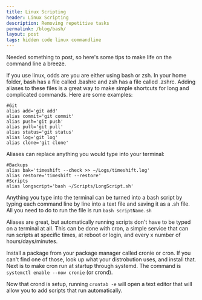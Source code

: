 ```yaml
---
title: Linux Scripting
header: Linux Scripting
description: Removing repetitive tasks
permalink: /blog/bash/
layout: post
tags: hidden code linux commandline
---
```


Needed something to post, so here's some tips to make life on the command line a breeze.

If you use linux, odds are you are either using bash or zsh. In your home folder, bash has a file called .bashrc and zsh has a file called .zshrc. Adding aliases to these files is a great way to make simple shortcuts for long and complicated commands. Here are some examples:

```
#Git
alias add='git add'
alias commit='git commit'
alias push='git push'
alias pull='git pull'
alias status='git status'
alias log='git log'
alias clone='git clone'
```

Aliases can replace anything you would type into your terminal:

```
#Backups
alias bak='timeshift --check >> ~/Logs/timeshift.log'
alias restore='timeshift --restore'
#Scripts
alias longscript='bash ~/Scripts/LongScript.sh'
```

Anything you type into the terminal can be turned into a bash script by typing each command line by line into a text file and saving it as a .sh file. All you need to do to run the file is run `bash scriptName.sh`

Aliases are great, but automatically running scripts don't have to be typed on a terminal at all. This can be done with cron, a simple service that can run scripts at specific times, at reboot or login, and every x number of hours/days/minutes. 

Install a package from your package manager called cronie or cron. If you can't find one of those, look up what your distrobution uses, and install that. Next is to make cron run at startup through systemd. The command is `systemctl enable --now cronie` (or crond).

Now that crond is setup, running `crontab -e` will open a text editor that will allow you to add scripts that run automatically. 
